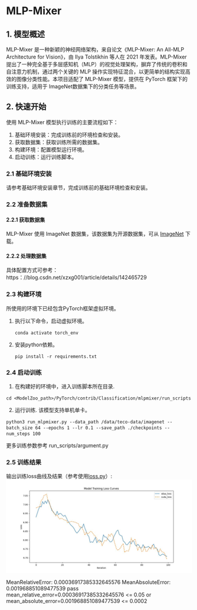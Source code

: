 # MLP-Mixer

## 1. 模型概述
MLP-Mixer 是一种新颖的神经网络架构，来自论文《MLP-Mixer: An All-MLP Architecture for Vision》，由 Ilya Tolstikhin 等人在 2021 年发表。MLP-Mixer 提出了一种完全基于多层感知机（MLP）的视觉处理架构，摒弃了传统的卷积和自注意力机制，通过两个关键的 MLP 操作实现特征混合，以更简单的结构实现高效的图像分类性能。本项目适配了 MLP-Mixer 模型，提供在 PyTorch 框架下的训练支持，适用于 ImageNet数据集下的分类任务等场景。

## 2. 快速开始
使用 MLP-Mixer 模型执行训练的主要流程如下：
1. 基础环境安装：完成训练前的环境检查和安装。
2. 获取数据集：获取训练所需的数据集。
3. 构建环境：配置模型运行环境。
4. 启动训练：运行训练脚本。

### 2.1 基础环境安装
请参考基础环境安装章节，完成训练前的基础环境检查和安装。

### 2.2 准备数据集
#### 2.2.1 获取数据集
MLP-Mixer 使用 ImageNet 数据集，该数据集为开源数据集，可从 [ImageNet](https：//image-net.org/) 下载。


#### 2.2.2 处理数据集
具体配置方式可参考：https：//blog.csdn.net/xzxg001/article/details/142465729

### 2.3 构建环境

所使用的环境下已经包含PyTorch框架虚拟环境。
1. 执行以下命令，启动虚拟环境。
    ```
    conda activate torch_env
    ```
2. 安装python依赖。
    ```
    pip install -r requirements.txt
    ```
### 2.4 启动训练
1. 在构建好的环境中，进入训练脚本所在目录. 
```
cd <ModelZoo_path>/PyTorch/contrib/Classification/mlpmixer/run_scripts
```
2. 运行训练. 该模型支持单机单卡。
```shell
python3 run_mlpmixer.py --data_path /data/teco-data/imagenet --batch_size 64 --epochs 1 --lr 0.1 --save_path ./checkpoints --num_steps 100
```
更多训练参数参考 run_scripts/argument.py

### 2.5 训练结果
输出训练loss曲线及结果（参考使用[loss.py](./run_scripts/loss.py)）: 
![训练loss曲线](./run_scripts/loss.jpg)

MeanRelativeError: 0.00036917385332645576
MeanAbsoluteError: 0.001968851089477539
pass mean_relative_error=0.00036917385332645576 <= 0.05 or mean_absolute_error=0.001968851089477539 <= 0.0002